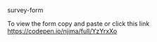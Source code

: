 survey-form

To view the form copy and paste or click this link  https://codepen.io/njima/full/YzYrxXo

